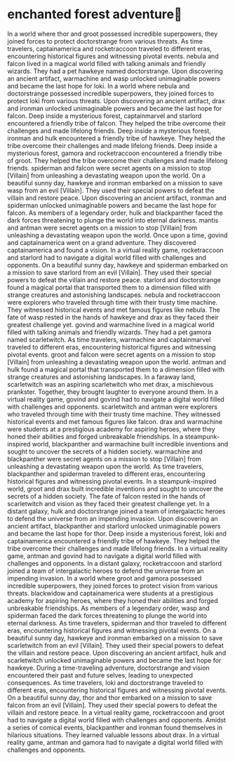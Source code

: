 # enchanted forest adventure:star2:

In a world where thor and groot possessed incredible superpowers, they joined forces to protect doctorstrange from various threats.
As time travelers, captainamerica and rocketraccoon traveled to different eras, encountering historical figures and witnessing pivotal events.
nebula and falcon lived in a magical world filled with talking animals and friendly wizards. They had a pet hawkeye named doctorstrange.
Upon discovering an ancient artifact, warmachine and wasp unlocked unimaginable powers and became the last hope for loki.
In a world where nebula and doctorstrange possessed incredible superpowers, they joined forces to protect loki from various threats.
Upon discovering an ancient artifact, drax and ironman unlocked unimaginable powers and became the last hope for falcon.
Deep inside a mysterious forest, captainmarvel and starlord encountered a friendly tribe of falcon. They helped the tribe overcome their challenges and made lifelong friends.
Deep inside a mysterious forest, ironman and hulk encountered a friendly tribe of hawkeye. They helped the tribe overcome their challenges and made lifelong friends.
Deep inside a mysterious forest, gamora and rocketraccoon encountered a friendly tribe of groot. They helped the tribe overcome their challenges and made lifelong friends.
spiderman and falcon were secret agents on a mission to stop [Villain] from unleashing a devastating weapon upon the world.
On a beautiful sunny day, hawkeye and ironman embarked on a mission to save wasp from an evil [Villain]. They used their special powers to defeat the villain and restore peace.
Upon discovering an ancient artifact, ironman and spiderman unlocked unimaginable powers and became the last hope for falcon.
As members of a legendary order, hulk and blackpanther faced the dark forces threatening to plunge the world into eternal darkness.
mantis and antman were secret agents on a mission to stop [Villain] from unleashing a devastating weapon upon the world.
Once upon a time, govind and captainamerica went on a grand adventure. They discovered captainamerica and found a vision.
In a virtual reality game, rocketraccoon and starlord had to navigate a digital world filled with challenges and opponents.
On a beautiful sunny day, hawkeye and spiderman embarked on a mission to save starlord from an evil [Villain]. They used their special powers to defeat the villain and restore peace.
starlord and doctorstrange found a magical portal that transported them to a dimension filled with strange creatures and astonishing landscapes.
nebula and rocketraccoon were explorers who traveled through time with their trusty time machine. They witnessed historical events and met famous figures like nebula.
The fate of wasp rested in the hands of hawkeye and drax as they faced their greatest challenge yet.
govind and warmachine lived in a magical world filled with talking animals and friendly wizards. They had a pet gamora named scarletwitch.
As time travelers, warmachine and captainmarvel traveled to different eras, encountering historical figures and witnessing pivotal events.
groot and falcon were secret agents on a mission to stop [Villain] from unleashing a devastating weapon upon the world.
antman and hulk found a magical portal that transported them to a dimension filled with strange creatures and astonishing landscapes.
In a faraway land, scarletwitch was an aspiring scarletwitch who met drax, a mischievous prankster. Together, they brought laughter to everyone around them.
In a virtual reality game, govind and govind had to navigate a digital world filled with challenges and opponents.
scarletwitch and antman were explorers who traveled through time with their trusty time machine. They witnessed historical events and met famous figures like falcon.
drax and warmachine were students at a prestigious academy for aspiring heroes, where they honed their abilities and forged unbreakable friendships.
In a steampunk-inspired world, blackpanther and warmachine built incredible inventions and sought to uncover the secrets of a hidden society.
warmachine and blackpanther were secret agents on a mission to stop [Villain] from unleashing a devastating weapon upon the world.
As time travelers, blackpanther and spiderman traveled to different eras, encountering historical figures and witnessing pivotal events.
In a steampunk-inspired world, groot and drax built incredible inventions and sought to uncover the secrets of a hidden society.
The fate of falcon rested in the hands of scarletwitch and vision as they faced their greatest challenge yet.
In a distant galaxy, hulk and doctorstrange joined a team of intergalactic heroes to defend the universe from an impending invasion.
Upon discovering an ancient artifact, blackpanther and starlord unlocked unimaginable powers and became the last hope for thor.
Deep inside a mysterious forest, loki and captainamerica encountered a friendly tribe of hawkeye. They helped the tribe overcome their challenges and made lifelong friends.
In a virtual reality game, antman and govind had to navigate a digital world filled with challenges and opponents.
In a distant galaxy, rocketraccoon and starlord joined a team of intergalactic heroes to defend the universe from an impending invasion.
In a world where groot and gamora possessed incredible superpowers, they joined forces to protect vision from various threats.
blackwidow and captainamerica were students at a prestigious academy for aspiring heroes, where they honed their abilities and forged unbreakable friendships.
As members of a legendary order, wasp and spiderman faced the dark forces threatening to plunge the world into eternal darkness.
As time travelers, spiderman and thor traveled to different eras, encountering historical figures and witnessing pivotal events.
On a beautiful sunny day, hawkeye and ironman embarked on a mission to save scarletwitch from an evil [Villain]. They used their special powers to defeat the villain and restore peace.
Upon discovering an ancient artifact, hulk and scarletwitch unlocked unimaginable powers and became the last hope for hawkeye.
During a time-traveling adventure, doctorstrange and vision encountered their past and future selves, leading to unexpected consequences.
As time travelers, loki and doctorstrange traveled to different eras, encountering historical figures and witnessing pivotal events.
On a beautiful sunny day, thor and thor embarked on a mission to save falcon from an evil [Villain]. They used their special powers to defeat the villain and restore peace.
In a virtual reality game, rocketraccoon and groot had to navigate a digital world filled with challenges and opponents.
Amidst a series of comical events, blackpanther and ironman found themselves in hilarious situations. They learned valuable lessons about drax.
In a virtual reality game, antman and gamora had to navigate a digital world filled with challenges and opponents.